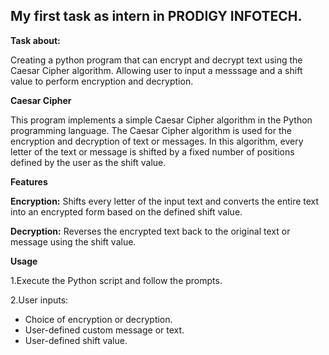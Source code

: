 ## My first task as intern in PRODIGY INFOTECH.

**Task about:**

Creating a python program that can encrypt and decrypt text using the Caesar Cipher algorithm. Allowing user to input a messsage and a shift value to perform encryption and decryption.

**Caesar Cipher**

This program implements a simple Caesar Cipher algorithm in the Python programming language. The Caesar Cipher algorithm is used for the encryption and decryption of text or messages. In this algorithm, every letter of the text or message is shifted by a fixed number of positions defined by the user as the shift value.

**Features**

**Encryption:** Shifts every letter of the input text and converts the entire text into an encrypted form based on the defined shift value.

**Decryption:** Reverses the encrypted text back to the original text or message using the shift value.

**Usage**

1.Execute the Python script and follow the prompts.

2.User inputs:
* Choice of encryption or decryption.
* User-defined custom message or text.
* User-defined shift value.


